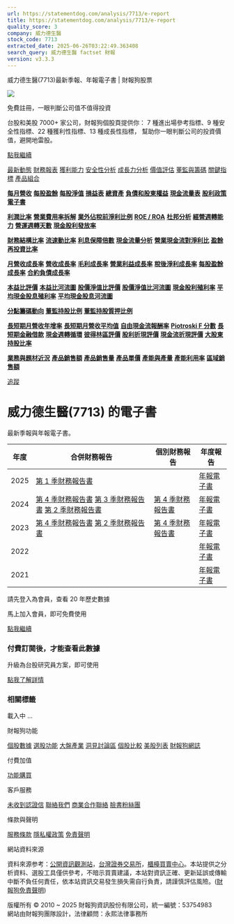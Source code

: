 ```yaml
---
url: https://statementdog.com/analysis/7713/e-report
title: https://statementdog.com/analysis/7713/e-report
quality_score: 3
company: 威力德生醫
stock_code: 7713
extracted_date: 2025-06-26T03:22:49.363408
search_query: 威力德生醫 factset 財報
version: v3.3.3
---
```


威力德生醫(7713)最新季報、年報電子書 | 財報狗股票















![](https://www.facebook.com/tr?id=1265443774131605&ev=PageView&noscript=1)













































































免費註冊，一眼判斷公司值不值得投資

台股和美股 7000+ 家公司，財報狗個股頁提供你：
7 種進出場參考指標、9 種安全性指標、22 種獲利性指標、13 種成長性指標，
幫助你一眼判斷公司的投資價值，避開地雷股。

[點我繼續](/users/sign_up)

[最新動態](/analysis/7713)
[財務報表](/analysis/7713/monthly-revenue)
[獲利能力](/analysis/7713/profit-margin)
[安全性分析](/analysis/7713/financial-structure-ratio)
[成長力分析](/analysis/7713/monthly-revenue-growth-rate)
[價值評估](/analysis/7713/pe)
[董監與籌碼](/analysis/7713/broker-trading)
[關鍵指標](/analysis/7713/long-term-and-short-term-monthly-revenue-yoy)
[產品組合](/analysis/7713/ai-search)

[**每月營收**](/analysis/7713/monthly-revenue)
[**每股盈餘**](/analysis/7713/eps)
[**每股淨值**](/analysis/7713/nav)
[**損益表**](/analysis/7713/income-statement)
[**總資產**](/analysis/7713/assets)
[**負債和股東權益**](/analysis/7713/liabilities-and-equity)
[**現金流量表**](/analysis/7713/cash-flow-statement)
[**股利政策**](/analysis/7713/dividend-policy)
[**電子書**](/analysis/7713/e-report)

[**利潤比率**](/analysis/7713/profit-margin)
[**營業費用率拆解**](/analysis/7713/operating-expense-ratio)
[**業外佔稅前淨利比例**](/analysis/7713/non-operating-income-to-profit-before-tax)
[**ROE / ROA**](/analysis/7713/roe-roa)
[**杜邦分析**](/analysis/7713/du-pont-analysis)
[**經營週轉能力**](/analysis/7713/turnover-ratio)
[**營運週轉天數**](/analysis/7713/turnover-days)
[**現金股利發放率**](/analysis/7713/dividend-payout-ratio)

[**財務結構比率**](/analysis/7713/financial-structure-ratio)
[**流速動比率**](/analysis/7713/current-ratio-and-quick-ratio)
[**利息保障倍數**](/analysis/7713/interest-coverage-ratio)
[**現金流量分析**](/analysis/7713/cash-flow-analysis)
[**營業現金流對淨利比**](/analysis/7713/operating-cash-flow-to-net-income-ratio)
[**盈餘再投資比率**](/analysis/7713/reinvestment-rate)

[**月營收成長率**](/analysis/7713/monthly-revenue-growth-rate)
[**營收成長率**](/analysis/7713/revenue-growth-rate)
[**毛利成長率**](/analysis/7713/gross-profit-growth-rate)
[**營業利益成長率**](/analysis/7713/operating-income-growth-rate)
[**稅後淨利成長率**](/analysis/7713/net-income-growth-rate)
[**每股盈餘成長率**](/analysis/7713/eps-growth-rate)
[**合約負債成長率**](/analysis/7713/current-contract-liabilities-growth-rate)

[**本益比評價**](/analysis/7713/pe)
[**本益比河流圖**](/analysis/7713/pe-band)
[**股價淨值比評價**](/analysis/7713/pb)
[**股價淨值比河流圖**](/analysis/7713/pb-band)
[**現金股利殖利率**](/analysis/7713/dividend-yield)
[**平均現金股息殖利率**](/analysis/7713/average-dividend-yield)
[**平均現金股息河流圖**](/analysis/7713/average-dividend-yield-band)

[**分點籌碼動向**](/analysis/7713/broker-trading)
[**董監持股比例**](/analysis/7713/board-members-and-supervisors-shares-to-shares-outstanding-ratio)
[**董監持股質押比例**](/analysis/7713/pledging-ratio-of-board-members-and-supervisors)

[**長短期月營收年增率**](/analysis/7713/long-term-and-short-term-monthly-revenue-yoy)
[**長短期月營收平均值**](/analysis/7713/average-long-term-and-short-term-monthly-revenue)
[**自由現金流報酬率**](/analysis/7713/croic)
[**Piotroski F 分數**](/analysis/7713/piotroski-f-score)
[**長短期金融借款**](/analysis/7713/financial-borrowing)
[**現金週轉循環**](/analysis/7713/cash-conversion-cycle)
[**彼得林區評價**](/analysis/7713/peter-lynch-valuation)
[**股利折現評價**](/analysis/7713/dividend-discount-valuation)
[**現金流折現評價**](/analysis/7713/dcf-valuation)
[**大股東持股比率**](/analysis/7713/majority-shareholders-share-ratio)

[**業務與題材近況**](/analysis/7713/ai-search)
[**產品銷售額**](/analysis/7713/product-sales-figure)
[**產品銷售量**](/analysis/7713/product-sales-volume)
[**產品單價**](/analysis/7713/product-unit-price)
[**產能與產量**](/analysis/7713/production-capacity)
[**產能利用率**](/analysis/7713/production-capacity-utilization)
[**區域銷售額**](/analysis/7713/product-regional-sales)

[追蹤](/users/sign_up)

# 威力德生醫(7713) 的電子書

最新季報與年報電子書。

| 年度 | 合併財務報告 | 個別財務報告 | 年度報告 |
| --- | --- | --- | --- |
| 2025 | [第 1 季財務報告書](https://doc.twse.com.tw/server-java/t57sb01?co_id=7713&colorchg=1&kind=A&step=9&filename=202501_7713_AI1.pdf) |  | [年報電子書](/analysis) |
| 2024 | [第 4 季財務報告書](https://doc.twse.com.tw/server-java/t57sb01?co_id=7713&colorchg=1&kind=A&step=9&filename=202404_7713_AI1.pdf)  [第 3 季財務報告書](https://doc.twse.com.tw/server-java/t57sb01?co_id=7713&colorchg=1&kind=A&step=9&filename=202403_7713_AI1.pdf)  [第 2 季財務報告書](https://doc.twse.com.tw/server-java/t57sb01?co_id=7713&colorchg=1&kind=A&step=9&filename=202402_7713_AI1.pdf) | [第 4 季財務報告書](https://doc.twse.com.tw/server-java/t57sb01?co_id=7713&colorchg=1&kind=A&step=9&filename=202404_7713_AI3.pdf) | [年報電子書](https://doc.twse.com.tw/server-java/t57sb01?co_id=7713&colorchg=1&kind=F&step=9&filename=2024_7713_20250528F04.pdf) |
| 2023 | [第 4 季財務報告書](https://doc.twse.com.tw/server-java/t57sb01?co_id=7713&colorchg=1&kind=A&step=9&filename=202304_7713_AI1.pdf)  [第 2 季財務報告書](https://doc.twse.com.tw/server-java/t57sb01?co_id=7713&colorchg=1&kind=A&step=9&filename=202302_7713_AI1.pdf) | [第 4 季財務報告書](https://doc.twse.com.tw/server-java/t57sb01?co_id=7713&colorchg=1&kind=A&step=9&filename=202304_7713_AI3.pdf) | [年報電子書](https://doc.twse.com.tw/server-java/t57sb01?co_id=7713&colorchg=1&kind=F&step=9&filename=2023_7713_20240611F04.pdf) |
| 2022 |  |  | [年報電子書](/analysis) |
| 2021 |  |  | [年報電子書](/analysis) |

請先登入為會員，查看 20 年歷史數據

馬上加入會員，即可免費使用

[點我繼續](/users/sign_up)

### 付費訂閱後，才能查看此數據

升級為台股研究員方案，即可使用

[點我了解詳情](/pricing)

### 相關標籤

載入中 ...





財報狗功能

[個股數據](/analysis)
[選股功能](/screeners)
[大盤產業](/taiex)
[洞見討論區](/insight)
[個股比較](/compare/tpe)
[美股列表](/us-stock-list)
[財報狗網誌](/blog/)

付費加值

[功能購買](/pricing)

客戶服務

[未收到認證信](/users/recv_auth_fail)
[聯絡我們](/contact)
[商業合作聯絡](/contact)
[臉書粉絲團](//www.facebook.com/statementdog)

條款與聲明

[服務條款](/law/tos)
[隱私權政策](/law/privacy)
[免責聲明](/law/disclaimer)

網站資料來源

資料來源参考：[公開資訊觀測站](http://mops.twse.com.tw/mops/web/index)，[台灣證券交易所](http://www.tse.com.tw/)，[櫃檯買賣中心](http://www.otc.org.tw/)。本站提供之分析資料、選股工具僅供參考，不暗示買賣建議，本站對資訊正確、更新延誤或傳輸中斷不負任何責任，依本站資訊交易發生損失需自行負責，請謹慎評估風險。([財報狗免責聲明](/law/disclaimer))

版權所有 © 2010 ~ 2025 財報狗資訊股份有限公司，統一編號：53754983  
網站由財報狗團隊設計，法律顧問：永熙法律事務所